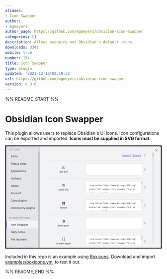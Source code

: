 ```yaml
---
aliases:
- Icon Swapper
author:
- mgmeyers
author_page: https://github.com/mgmeyers/obsidian-icon-swapper
categories: []
description: Allows swapping out Obsidian's default icons.
downloads: 8341
mobile: true
number: 154
title: Icon Swapper
type: plugin
updated: '2021-12-16T02:19:32'
url: https://github.com/mgmeyers/obsidian-icon-swapper
version: 0.0.6
---
```


%% README_START %%

# Obsidian Icon Swapper

This plugin allows users to replace Obsidian's UI icons. Icon configurations can be exported and imported. **Icons must be supplied in SVG format.**

<img src="https://raw.githubusercontent.com/mgmeyers/obsidian-icon-swapper/main/screenshots/01.png" alt="Plugin screenshot" />

Included in this repo is an example using [Boxicons](https://boxicons.com/). Download and import [examples/boxicons.yml](./examples/boxicons.yml) to test it out.

%% README_END %%